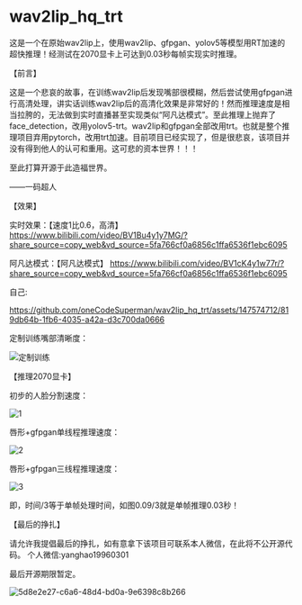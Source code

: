 # wav2lip_hq_trt
这是一个在原始wav2lip上，使用wav2lip、gfpgan、yolov5等模型用RT加速的超快推理！经测试在2070显卡上可达到0.03秒每帧实现实时推理。

【前言】

这是一个悲哀的故事，在训练wav2lip后发现嘴部很模糊，然后尝试使用gfpgan进行高清处理，讲实话训练wav2lip后的高清化效果是非常好的！然而推理速度是相当拉胯的，无法做到实时直播甚至实现类似“阿凡达模式”。至此推理上抛弃了face_detection，改用yolov5-trt。wav2lip和gfpgan全部改用trt。也就是整个推理项目弃用pytorch，改用trt加速。目前项目已经实现了，但是很悲哀，该项目并没有得到他人的认可和重用。这可悲的资本世界！！！

至此打算开源于此造福世界。

——一码超人


【效果】

实时效果：【速度1比0.6，高清】 https://www.bilibili.com/video/BV1Bu4y1y7MG/?share_source=copy_web&vd_source=5fa766cf0a6856c1ffa6536f1ebc6095

阿凡达模式：【阿凡达模式】 https://www.bilibili.com/video/BV1cK4y1w77r/?share_source=copy_web&vd_source=5fa766cf0a6856c1ffa6536f1ebc6095

自己:

https://github.com/oneCodeSuperman/wav2lip_hq_trt/assets/147574712/819db64b-1fb6-4035-a42a-d3c700da0666

定制训练嘴部清晰度：

![定制训练](https://github.com/oneCodeSuperman/wav2lip_hq_trt/assets/147574712/a6498493-9428-4b2c-a259-ba02970194af)




【推理2070显卡】

初步的人脸分割速度：

![1](https://github.com/oneCodeSuperman/wav2lip_hq_trt/assets/147574712/da956bad-0c49-4659-97f9-af2da39845ab)

唇形+gfpgan单线程推理速度：

![2](https://github.com/oneCodeSuperman/wav2lip_hq_trt/assets/147574712/41c932d6-4616-4f02-90c9-ddf6c206f92d)

唇形+gfpgan三线程推理速度：

![3](https://github.com/oneCodeSuperman/wav2lip_hq_trt/assets/147574712/1740d294-7e3b-40f1-8bc9-ef239896ab6b)

即，时间/3等于单帧处理时间，如图0.09/3就是单帧推理0.03秒！

【最后的挣扎】

请允许我提倡最后的挣扎，如有意拿下该项目可联系本人微信，在此将不公开源代码。
个人微信:yanghao19960301

最后开源期限暂定。

![5d8e2e27-c6a6-48d4-bd0a-9e6398c8b266](https://github.com/oneCodeSuperman/wav2lip_hq_trt/assets/147574712/1d8b0696-ecc0-42e7-85f0-563158a02e8d)



